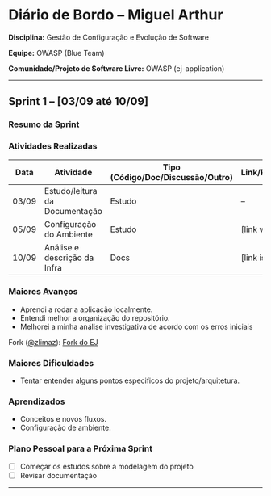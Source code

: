 # Diário de Bordo – Miguel Arthur

**Disciplina:** Gestão de Configuração e Evolução de Software 

**Equipe:** OWASP (Blue Team)

**Comunidade/Projeto de Software Livre:** OWASP (ej-application)

---

## Sprint 1 – \[03/09 até 10/09]

### Resumo da Sprint

### Atividades Realizadas

| Data  | Atividade                                   | Tipo (Código/Doc/Discussão/Outro) | Link/Referência | Status    |
| ----- | ------------------------------------------- | --------------------------------- | --------------- | --------- |
| 03/09 | Estudo/leitura da Documentação            | Estudo                           | –               | Concluído |
| 05/09 | Configuração do Ambiente | Estudo                          | \[link wiki]    | Concluído |
| 10/09 |   Análise e descrição da Infra    | Docs                      | \[link issue]   | Concluído |

### Maiores Avanços

* Aprendi a rodar a aplicação localmente.
* Entendi melhor a organização do repositório.
* Melhorei a minha análise investigativa de acordo com os erros iniciais

Fork ([@zlimaz](https://gitlab.com/zlimaz)): [Fork do EJ](https://gitlab.com/zlimaz/ej-application-fork)

### Maiores Dificuldades

* Tentar entender alguns pontos especificos do projeto/arquitetura.

### Aprendizados

* Conceitos e novos fluxos.
* Configuração de ambiente.
  
### Plano Pessoal para a Próxima Sprint

* [ ] Começar os estudos sobre a modelagem do projeto
* [ ] Revisar documentação

---
